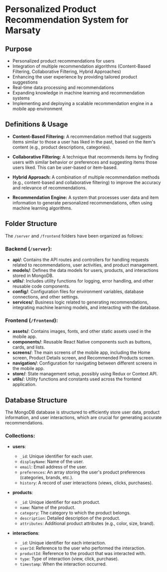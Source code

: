 # Personalized Product Recommendation System for Marsaty

## Purpose

- Personalized product recommendations for users
- Integration of multiple recommendation algorithms (Content-Based Filtering, Collaborative Filtering, Hybrid Approaches)
- Enhancing the user experience by providing tailored product suggestions
- Real-time data processing and recommendations
- Expanding knowledge in machine learning and recommendation systems
- Implementing and deploying a scalable recommendation engine in a mobile app environment

## Definitions & Usage

- **Content-Based Filtering:** A recommendation method that suggests items similar to those a user has liked in the past, based on the item's content (e.g., product descriptions, categories).

- **Collaborative Filtering:** A technique that recommends items by finding users with similar behavior or preferences and suggesting items those users liked. This can be user-based or item-based.

- **Hybrid Approach:** A combination of multiple recommendation methods (e.g., content-based and collaborative filtering) to improve the accuracy and relevance of recommendations.

- **Recommendation Engine:** A system that processes user data and item information to generate personalized recommendations, often using machine learning algorithms.

## Folder Structure

The `/server` and `/frontend` folders have been organized as follows:

### Backend (`/server`):

- **api/**: Contains the API routes and controllers for handling requests related to recommendations, user activities, and product management.
- **models/**: Defines the data models for users, products, and interactions stored in MongoDB.
- **utils/**: Includes utility functions for logging, error handling, and other reusable code components.
- **config/**: Configuration files for environment variables, database connections, and other settings.
- **services/**: Business logic related to generating recommendations, integrating machine learning models, and interacting with the database.

### Frontend (`/frontend`):

- **assets/**: Contains images, fonts, and other static assets used in the mobile app.
- **components/**: Reusable React Native components such as buttons, cards, and lists.
- **screens/**: The main screens of the mobile app, including the Home screen, Product Details screen, and Recommended Products screen.
- **navigation/**: Configuration for navigating between different screens in the mobile app.
- **store/**: State management setup, possibly using Redux or Context API.
- **utils/**: Utility functions and constants used across the frontend application.

## Database Structure

The MongoDB database is structured to efficiently store user data, product information, and user interactions, which are crucial for generating accurate recommendations.

### Collections:

- **users**:
  - `_id`: Unique identifier for each user.
  - `displayName`: Name of the user.
  - `email`: Email address of the user.
  - `preferences`: An array storing the user's product preferences (categories, brands, etc.).
  - `history`: A record of user interactions (views, clicks, purchases).

- **products**:
  - `_id`: Unique identifier for each product.
  - `name`: Name of the product.
  - `category`: The category to which the product belongs.
  - `description`: Detailed description of the product.
  - `attributes`: Additional product attributes (e.g., color, size, brand).

- **interactions**:
  - `_id`: Unique identifier for each interaction.
  - `userId`: Reference to the user who performed the interaction.
  - `productId`: Reference to the product that was interacted with.
  - `type`: Type of interaction (view, click, purchase).
  - `timestamp`: When the interaction occurred.
